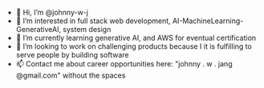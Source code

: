 - 👋 Hi, I’m @johnny-w-j
- 👀 I’m interested in full stack web development, AI-MachineLearning-GenerativeAI, system design
- 🌱 I’m currently learning generative AI, and AWS for eventual certification
- 💞️ I’m looking to work on challenging products because I it is fulfilling to serve people by building software 
- 📫 Contact me about career opportunities here: "johnny . w . jang @gmail.com" without the spaces

<!---
johnny-w-j/johnny-w-j is a ✨ special ✨ repository because its `README.md` (this file) appears on your GitHub profile.
You can click the Preview link to take a look at your changes.
--->
